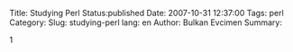 Title: Studying Perl
Status:published
Date: 2007-10-31 12:37:00
Tags: perl
Category: 
Slug: studying-perl
lang: en
Author: Bulkan Evcimen
Summary: 

1